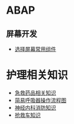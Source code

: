# ABAP

## 屏幕开发

- [选择屏幕常用组件](/ABAP/屏幕开发/选择屏幕常用组件.md)

# 护理相关知识

- [急救药品相关知识](/护理相关知识/急救药品相关知识.md)
- [简易呼吸器操作流程图](/护理相关知识/简易呼吸器操作流程图.md)
- [神经内科消防知识](/护理相关知识/神经内科消防知识.md)
- [抢救车知识](/护理相关知识/抢救车知识.md)

<!-- tabs:start -->
<!-- dashboard:metadata/posts numTabContent=4-->
<!-- tabs:end -->

<!-- tabs:start -->
<!-- dashboard:metadata/posts1 numTabContent=2-->
<!-- tabs:end -->